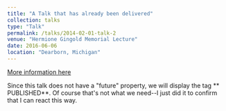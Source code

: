 ```yaml
---
title: "A Talk that has already been delivered"
collection: talks
type: "Talk"
permalink: /talks/2014-02-01-talk-2
venue: "Hermione Gingold Memorial Lecture"
date: 2016-06-06
location: "Dearborn, Michigan"
---
```


[More information here](http://example2.com)

Since this talk does not have a "future" property, we will display the tag ** PUBLISHED**. Of course that's not what we need--I just did it to confirm that I can react this way.
